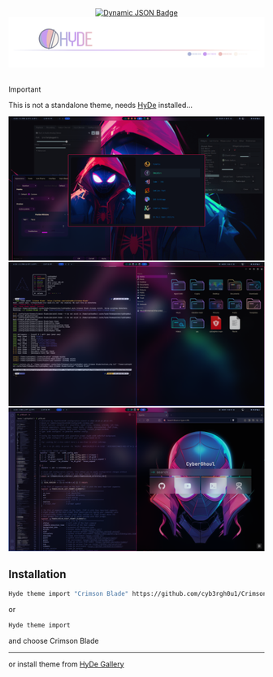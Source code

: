 <div align = center>
    <a href="https://discord.gg/AYbJ9MJez7">
        <img alt="Dynamic JSON Badge" src="https://img.shields.io/badge/dynamic/json?url=https%3A%2F%2Fdiscordapp.com%2Fapi%2Finvites%2FmT5YqjaJFh%3Fwith_counts%3Dtrue&query=%24.approximate_member_count&suffix=%20members&style=for-the-badge&logo=discord&logoSize=auto&label=The%20HyDe%20Project&labelColor=ebbcba&color=c79bf0">    
    </a>
</div>
<div align = center><img src="https://raw.githubusercontent.com/prasanthrangan/hyprdots/main/Source/assets/hyde_banner.png"><br><br></div>

> [!IMPORTANT]
> This is not a standalone theme, needs [HyDe](https://github.com/prasanthrangan/hyprdots) installed...

![t2](./screenshots/ss_4.png)
![t3](./screenshots/ss_3.png)
![t4](./screenshots/ss_2.png)




## Installation
```sh
Hyde theme import "Crimson Blade" https://github.com/cyb3rgh0u1/Crimson-Blade
```
or 
```sh
Hyde theme import
```
and choose Crimson Blade

---

or install theme from [HyDe Gallery](https://github.com/kRHYME7/hyde-gallery)


